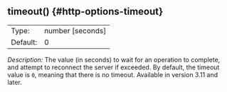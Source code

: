---
---
<!-- DISCLAIMER: This file is based on the syslog-ng Open Source Edition documentation https://github.com/balabit/syslog-ng-ose-guides/commit/2f4a52ee61d1ea9ad27cb4f3168b95408fddfdf2 and is used under the terms of The syslog-ng Open Source Edition Documentation License. The file has been modified by Axoflow. -->

## timeout() {#http-options-timeout}

|          |                    |
| -------- | ------------------ |
| Type:    | number [seconds] |
| Default: | 0                  |

*Description:* The value (in seconds) to wait for an operation to complete, and attempt to reconnect the server if exceeded. By default, the timeout value is `0`, meaning that there is no timeout. Available in version 3.11 and later.

